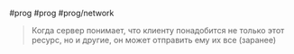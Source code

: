 #prog #prog #prog/network  

> Когда сервер понимает, что клиенту понадобится не только этот ресурс, но и другие, он может отправить ему их все (заранее)
